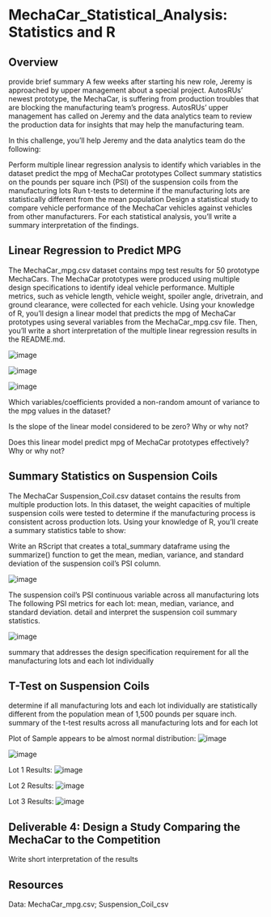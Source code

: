 # MechaCar_Statistical_Analysis: Statistics and R
## Overview
provide brief summary
A few weeks after starting his new role, Jeremy is approached by upper management about a special project. AutosRUs’ newest prototype, the MechaCar, is suffering from production troubles that are blocking the manufacturing team’s progress. AutosRUs’ upper management has called on Jeremy and the data analytics team to review the production data for insights that may help the manufacturing team.

In this challenge, you’ll help Jeremy and the data analytics team do the following:

Perform multiple linear regression analysis to identify which variables in the dataset predict the mpg of MechaCar prototypes
Collect summary statistics on the pounds per square inch (PSI) of the suspension coils from the manufacturing lots
Run t-tests to determine if the manufacturing lots are statistically different from the mean population
Design a statistical study to compare vehicle performance of the MechaCar vehicles against vehicles from other manufacturers. For each statistical analysis, you’ll write a summary interpretation of the findings.

## Linear Regression to Predict MPG

The MechaCar_mpg.csv dataset contains mpg test results for 50 prototype MechaCars. The MechaCar prototypes were produced using multiple design specifications to identify ideal vehicle performance. Multiple metrics, such as vehicle length, vehicle weight, spoiler angle, drivetrain, and ground clearance, were collected for each vehicle. Using your knowledge of R, you’ll design a linear model that predicts the mpg of MechaCar prototypes using several variables from the MechaCar_mpg.csv file. Then, you’ll write a short interpretation of the multiple linear regression results in the README.md.

![image](https://user-images.githubusercontent.com/102322707/182044339-3e4a4e00-87b4-455a-a506-bf46b9d2ee23.png)

![image](https://user-images.githubusercontent.com/102322707/182044351-ca0dc661-f4ba-467f-b3f0-1b4d643002c2.png)

![image](https://user-images.githubusercontent.com/102322707/182044389-fdd46e09-c875-41e7-bd0b-353750aa5a15.png)


Which variables/coefficients provided a non-random amount of variance to the mpg values in the dataset?

Is the slope of the linear model considered to be zero? Why or why not?

Does this linear model predict mpg of MechaCar prototypes effectively? Why or why not?



## Summary Statistics on Suspension Coils

The MechaCar Suspension_Coil.csv dataset contains the results from multiple production lots. In this dataset, the weight capacities of multiple suspension coils were tested to determine if the manufacturing process is consistent across production lots. Using your knowledge of R, you’ll create a summary statistics table to show:

Write an RScript that creates a total_summary dataframe using the summarize() function to get the mean, median, variance, and standard deviation of the suspension coil’s PSI column.

![image](https://user-images.githubusercontent.com/102322707/182051627-cb276378-ccd9-4130-84b0-92333f0e8464.png)



The suspension coil’s PSI continuous variable across all manufacturing lots
The following PSI metrics for each lot: mean, median, variance, and standard deviation.
detail and interpret the suspension coil summary statistics.

![image](https://user-images.githubusercontent.com/102322707/182051791-1356fc07-2a80-4c37-b50a-5e87be5a4109.png)

summary that addresses the design specification requirement for all the manufacturing lots and each lot individually 

## T-Test on Suspension Coils
determine if all manufacturing lots and each lot individually are statistically different from the population mean of 1,500 pounds per square inch.
summary of the t-test results across all manufacturing lots and for each lot

Plot of Sample appears to be almost normal distribution:
![image](https://user-images.githubusercontent.com/102322707/182052464-54febc7b-88c9-449b-93f0-92a35c3bd4eb.png)

![image](https://user-images.githubusercontent.com/102322707/182053242-92dea53f-5c6d-486d-8c37-241866aa498b.png)

Lot 1 Results:
![image](https://user-images.githubusercontent.com/102322707/182053360-2acfb184-2521-4a0d-84fb-79ecb37c1777.png)

Lot 2 Results:
![image](https://user-images.githubusercontent.com/102322707/182053384-bc49f10c-9479-4f49-84e8-86cf5f1ed85f.png)

Lot 3 Results:
![image](https://user-images.githubusercontent.com/102322707/182053422-20d10d94-ac3e-45e8-8879-00a6389f1219.png)

## Deliverable 4: Design a Study Comparing the MechaCar to the Competition
Write short interpretation of the results

## Resources
Data: MechaCar_mpg.csv; Suspension_Coil_csv

